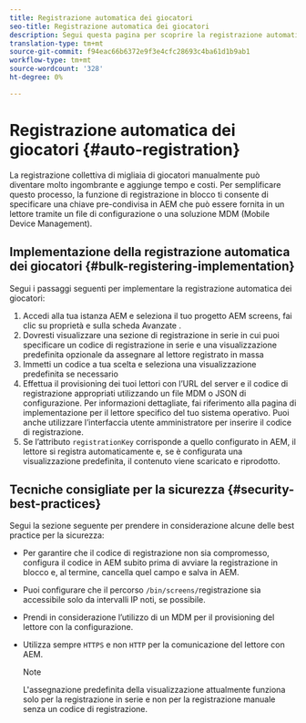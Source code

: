 ```yaml
---
title: Registrazione automatica dei giocatori
seo-title: Registrazione automatica dei giocatori
description: Segui questa pagina per scoprire la registrazione automatica dei giocatori con AMS/On-Prem Screens.
translation-type: tm+mt
source-git-commit: f94eac66b6372e9f3e4cfc28693c4ba61d1b9ab1
workflow-type: tm+mt
source-wordcount: '328'
ht-degree: 0%

---
```



# Registrazione automatica dei giocatori {#auto-registration}

La registrazione collettiva di migliaia di giocatori manualmente può diventare molto ingombrante e aggiunge tempo e costi. Per semplificare questo processo, la funzione di registrazione in blocco ti consente di specificare una chiave pre-condivisa in AEM che può essere fornita in un lettore tramite un file di configurazione o una soluzione MDM (Mobile Device Management).

## Implementazione della registrazione automatica dei giocatori {#bulk-registering-implementation}

Segui i passaggi seguenti per implementare la registrazione automatica dei giocatori:

1. Accedi alla tua istanza AEM e seleziona il tuo progetto AEM screens, fai clic su proprietà e sulla scheda Avanzate .
1. Dovresti visualizzare una sezione di registrazione in serie in cui puoi specificare un codice di registrazione in serie e una visualizzazione predefinita opzionale da assegnare al lettore registrato in massa
1. Immetti un codice a tua scelta e seleziona una visualizzazione predefinita se necessario
1. Effettua il provisioning dei tuoi lettori con l’URL del server e il codice di registrazione appropriati utilizzando un file MDM o JSON di configurazione. Per informazioni dettagliate, fai riferimento alla pagina di implementazione per il lettore specifico del tuo sistema operativo. Puoi anche utilizzare l’interfaccia utente amministratore per inserire il codice di registrazione.
1. Se l’attributo `registrationKey` corrisponde a quello configurato in AEM, il lettore si registra automaticamente e, se è configurata una visualizzazione predefinita, il contenuto viene scaricato e riprodotto.

## Tecniche consigliate per la sicurezza {#security-best-practices}

Segui la sezione seguente per prendere in considerazione alcune delle best practice per la sicurezza:

* Per garantire che il codice di registrazione non sia compromesso, configura il codice in AEM subito prima di avviare la registrazione in blocco e, al termine, cancella quel campo e salva in AEM.

* Puoi configurare che il percorso `/bin/screens/`registrazione sia accessibile solo da intervalli IP noti, se possibile.

* Prendi in considerazione l’utilizzo di un MDM per il provisioning del lettore con la configurazione.

* Utilizza sempre `HTTPS` e non `HTTP` per la comunicazione del lettore con AEM.

   >[!NOTE]
   >L&#39;assegnazione predefinita della visualizzazione attualmente funziona solo per la registrazione in serie e non per la registrazione manuale senza un codice di registrazione.